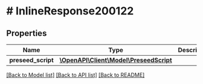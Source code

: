 # # InlineResponse200122

## Properties

Name | Type | Description | Notes
------------ | ------------- | ------------- | -------------
**preseed_script** | [**\OpenAPI\Client\Model\PreseedScript**](PreseedScript.md) |  | [optional]

[[Back to Model list]](../../README.md#models) [[Back to API list]](../../README.md#endpoints) [[Back to README]](../../README.md)

